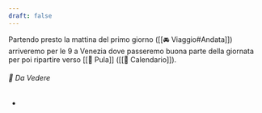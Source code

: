 ```yaml
---
draft: false
---
```

Partendo presto la mattina del primo giorno ([[🚘 Viaggio#Andata]]) arriveremo per le 9 a Venezia dove passeremo buona parte della giornata per poi ripartire verso [[🦀 Pula]] ([[📆 Calendario]]).

###### 🏰 Da Vedere
- 